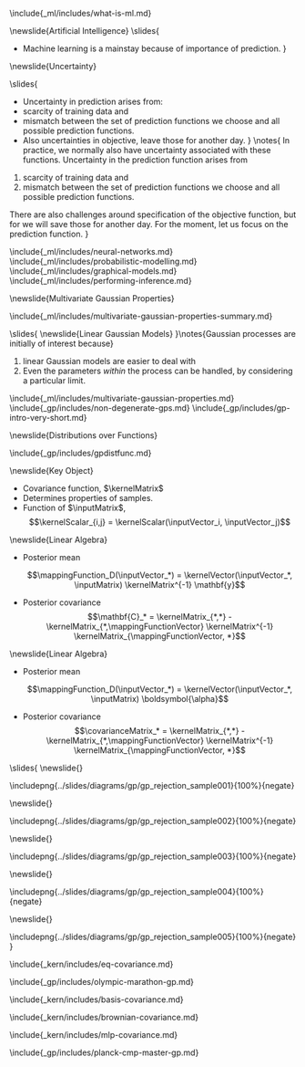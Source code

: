 \include{_ml/includes/what-is-ml.md}

\newslide{Artificial Intelligence}
\slides{
* Machine learning is a mainstay because of importance of prediction.
}

\newslide{Uncertainty}

\slides{
* Uncertainty in prediction arises from:
* scarcity of training data and 
* mismatch between the set of prediction functions we choose and all possible prediction functions.
* Also uncertainties in objective, leave those for another day.
}
\notes{
In practice, we normally also have uncertainty associated with these functions. Uncertainty in the prediction function arises from 

1. scarcity of training data and 
2. mismatch between the set of prediction functions we choose and all possible prediction functions.

There are also challenges around specification of the objective function, but for we will save those for another day. For the moment, let us focus on the prediction function. 
}

\include{_ml/includes/neural-networks.md}
\include{_ml/includes/probabilistic-modelling.md}
\include{_ml/includes/graphical-models.md}
\include{_ml/includes/performing-inference.md}

\newslide{Multivariate Gaussian Properties}

\include{_ml/includes/multivariate-gaussian-properties-summary.md}

\slides{
\newslide{Linear Gaussian Models}
}\notes{Gaussian processes are initially of interest because}

1. linear Gaussian models are easier to deal with 
2. Even the parameters *within* the process can be handled, by considering a particular limit.

\include{_ml/includes/multivariate-gaussian-properties.md}
\include{_gp/includes/non-degenerate-gps.md}
\include{_gp/includes/gp-intro-very-short.md}

<!-- ### Two Dimensional Gaussian Distribution -->

<!-- include{_ml/includes/two-d-gaussian.md} -->

\newslide{Distributions over Functions}

\include{_gp/includes/gpdistfunc.md}

\newslide{Key Object}

* Covariance function, $\kernelMatrix$
* Determines properties of samples.
* Function of $\inputMatrix$,
    $$\kernelScalar_{i,j} = \kernelScalar(\inputVector_i, \inputVector_j)$$

\newslide{Linear Algebra}

* Posterior mean

    $$\mappingFunction_D(\inputVector_*) = \kernelVector(\inputVector_*, \inputMatrix) \kernelMatrix^{-1}
\mathbf{y}$$

* Posterior covariance
    $$\mathbf{C}_* = \kernelMatrix_{*,*} - \kernelMatrix_{*,\mappingFunctionVector}
\kernelMatrix^{-1} \kernelMatrix_{\mappingFunctionVector, *}$$

\newslide{Linear Algebra}

* Posterior mean

    $$\mappingFunction_D(\inputVector_*) = \kernelVector(\inputVector_*, \inputMatrix) \boldsymbol{\alpha}$$

* Posterior covariance
    $$\covarianceMatrix_* = \kernelMatrix_{*,*} - \kernelMatrix_{*,\mappingFunctionVector}
\kernelMatrix^{-1} \kernelMatrix_{\mappingFunctionVector, *}$$

\slides{
\newslide{}

\includepng{../slides/diagrams/gp/gp_rejection_sample001}{100%}{negate}

\newslide{}

\includepng{../slides/diagrams/gp/gp_rejection_sample002}{100%}{negate}

\newslide{}

\includepng{../slides/diagrams/gp/gp_rejection_sample003}{100%}{negate}

\newslide{}

\includepng{../slides/diagrams/gp/gp_rejection_sample004}{100%}{negate}

\newslide{} 

\includepng{../slides/diagrams/gp/gp_rejection_sample005}{100%}{negate}
}


\include{_kern/includes/eq-covariance.md}

\include{_gp/includes/olympic-marathon-gp.md}

\include{_kern/includes/basis-covariance.md}

\include{_kern/includes/brownian-covariance.md}

\include{_kern/includes/mlp-covariance.md}

\include{_gp/includes/planck-cmp-master-gp.md}

